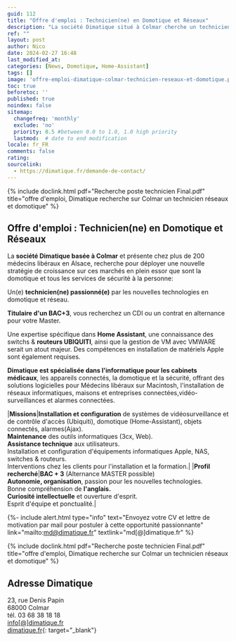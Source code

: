 ```yaml
---
guid: 112
title: "Offre d'emploi : Technicien(ne) en Domotique et Réseaux"
description: "La société Dimatique situé à Colmar cherche un technicien en Domotique et Réseaux"
ref: ""
layout: post
author: Nico
date: 2024-02-27 16:48
last_modified_at: 
categories: [News, Domotique, Home-Assistant]
tags: []
image: 'offre-emploi-dimatique-colmar-technicien-reseaux-et-domotique.png'
toc: true
beforetoc: ''
published: true
noindex: false
sitemap:
  changefreq: 'monthly'
  exclude: 'no'
  priority: 0.5 #between 0.0 to 1.0, 1.0 high priority
  lastmod:  # date to end modification
locale: fr_FR
comments: false
rating:  
sourcelink:
  - https://dimatique.fr/demande-de-contact/
---
```


{% include doclink.html pdf="Recherche poste technicien Final.pdf" title="offre d'emploi, Dimatique recherche sur Colmar un technicien réseaux et domotique" %}

## Offre d'emploi : Technicien(ne) en Domotique et Réseaux

La **société Dimatique basée à Colmar** et présente chez plus de 200 médecins libéraux en Alsace, recherche pour déployer une nouvelle stratégie de croissance sur ces marchés en plein essor que sont la domotique et tous les services de sécurité à la personne:

Un(e) **technicien(ne) passionné(e)** par les nouvelles technologies en domotique et réseau.

**Titulaire d'un BAC+3**, vous recherchez un CDI ou un contrat en alternance pour votre Master.

Une expertise spécifique dans **Home Assistant**, une connaissance des switchs & **routeurs UBIQUITI**, ainsi que la gestion de VM avec VMWARE serait un atout majeur. Des compétences en installation de matériels Apple sont également requises.

**Dimatique est spécialisée dans l'informatique pour les cabinets médicaux**, les appareils connectés, la domotique et la sécurité, offrant des solutions logicielles pour Médecins libéraux sur Macintosh, l'installation de réseaux informatiques, maisons et entreprises connectées,vidéo-surveillances et alarmes connectées.

|**Missions**|**Installation et configuration** de systèmes de vidéosurveillance et de contrôle d'accès (Ubiquiti), domotique (Home-Assistant), objets connectés, alarmes(Ajax).<br>**Maintenance** des outils informatiques (3cx, Web).<br>**Assistance technique** aux utilisateurs.<br>Installation et configuration d'équipements informatiques Apple, NAS, switches & routeurs.<br>Interventions chez les clients pour l'installation et la formation.|
|**Profil recherché**|**BAC + 3** (Alternance MASTER possible)<br>**Autonomie, organisation**, passion pour les nouvelles technologies.<br>Bonne compréhension de **l'anglais.**<br>**Curiosité intellectuelle** et ouverture d'esprit.<br>Esprit d'équipe et ponctualité.|

{%- include alert.html type="info" text="Envoyez votre CV et lettre de motivation par mail pour postuler à cette opportunité passionnante" link="mailto:md@dimatique.fr" textlink="md[@]dimatique.fr" %}

{% include doclink.html pdf="Recherche poste technicien Final.pdf" title="offre d'emploi, Dimatique recherche sur Colmar un technicien réseaux et domotique" %}

## Adresse Dimatique

23, rue Denis Papin<br>
68000 Colmar<br>
tél. 03 68 38 18 18<br>
[info[@]dimatique.fr](mailto:info@dimatique.fr)<br>
[dimatique.fr](https://dimatique.fr){: target="_blank"}
